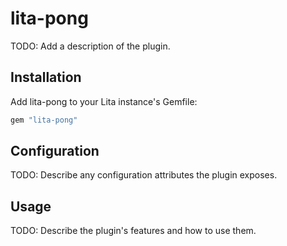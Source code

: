 # lita-pong

TODO: Add a description of the plugin.

## Installation

Add lita-pong to your Lita instance's Gemfile:

``` ruby
gem "lita-pong"
```

## Configuration

TODO: Describe any configuration attributes the plugin exposes.

## Usage

TODO: Describe the plugin's features and how to use them.
